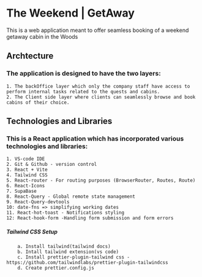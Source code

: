 # The Weekend | GetAway

This is a web application meant to offer seamless booking of a weekend getaway cabin in the Woods

## Archtecture

### The application is designed to have the two layers:

    1. The backOffice layer which only the company staff have access to perform internal tasks related to the quests and cabins.
    2. The Client side layer where clients can seamlessly browse and book cabins of their choice.

## Technologies and Libraries

### This is a React application which has incorporated various technologies and libraries:

    1. VS-code IDE
    2. Git & Github - version control
    3. React + Vite
    4. Tailwind CSS
    5. React-router - For routing purposes (BrowserRouter, Routes, Route)
    6. React-Icons
    7. SupaBase
    8. React-Query - Global remote state management
    9. React-Query-devtools
    10: date-fns => simplifying working dates
    11. React-hot-toast - Notifications styling
    12: React-hook-form -Handling form submission and form errors

##### Tailwind CSS Setup

        a. Install tailwind(tailwind docs)
        b. Intall tailwind extension(vs code)
        c. Install prettier-plugin-tailwind css - https://github.com/tailwindlabs/prettier-plugin-tailwindcss
        d. Create prettier.config.js
